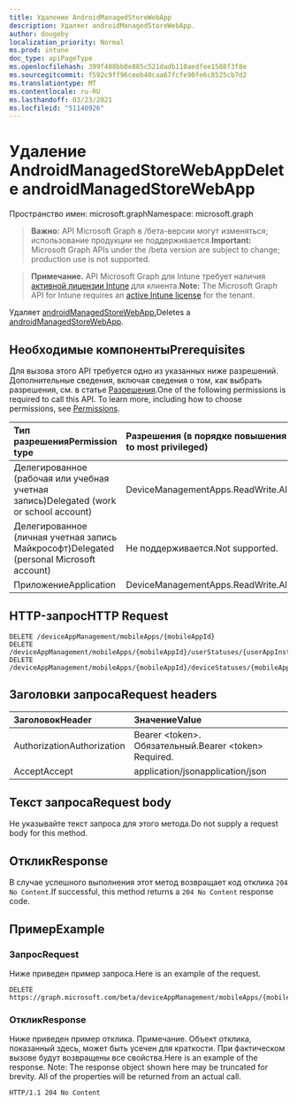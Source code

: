 ```yaml
---
title: Удаление AndroidManagedStoreWebApp
description: Удаляет androidManagedStoreWebApp.
author: dougeby
localization_priority: Normal
ms.prod: intune
doc_type: apiPageType
ms.openlocfilehash: 399f408bb0e885c521dadb110aedfee1588f3f8e
ms.sourcegitcommit: f592c9ff96ceeb40caa67fcfe90fe6c8525cb7d2
ms.translationtype: MT
ms.contentlocale: ru-RU
ms.lasthandoff: 03/23/2021
ms.locfileid: "51140926"
---
```

# <a name="delete-androidmanagedstorewebapp"></a><span data-ttu-id="85aaa-103">Удаление AndroidManagedStoreWebApp</span><span class="sxs-lookup"><span data-stu-id="85aaa-103">Delete androidManagedStoreWebApp</span></span>

<span data-ttu-id="85aaa-104">Пространство имен: microsoft.graph</span><span class="sxs-lookup"><span data-stu-id="85aaa-104">Namespace: microsoft.graph</span></span>

> <span data-ttu-id="85aaa-105">**Важно:** API Microsoft Graph в /бета-версии могут изменяться; использование продукции не поддерживается.</span><span class="sxs-lookup"><span data-stu-id="85aaa-105">**Important:** Microsoft Graph APIs under the /beta version are subject to change; production use is not supported.</span></span>

> <span data-ttu-id="85aaa-106">**Примечание.** API Microsoft Graph для Intune требует наличия [активной лицензии Intune](https://go.microsoft.com/fwlink/?linkid=839381) для клиента.</span><span class="sxs-lookup"><span data-stu-id="85aaa-106">**Note:** The Microsoft Graph API for Intune requires an [active Intune license](https://go.microsoft.com/fwlink/?linkid=839381) for the tenant.</span></span>

<span data-ttu-id="85aaa-107">Удаляет [androidManagedStoreWebApp.](../resources/intune-apps-androidmanagedstorewebapp.md)</span><span class="sxs-lookup"><span data-stu-id="85aaa-107">Deletes a [androidManagedStoreWebApp](../resources/intune-apps-androidmanagedstorewebapp.md).</span></span>

## <a name="prerequisites"></a><span data-ttu-id="85aaa-108">Необходимые компоненты</span><span class="sxs-lookup"><span data-stu-id="85aaa-108">Prerequisites</span></span>
<span data-ttu-id="85aaa-p101">Для вызова этого API требуется одно из указанных ниже разрешений. Дополнительные сведения, включая сведения о том, как выбрать разрешения, см. в статье [Разрешения](/graph/permissions-reference).</span><span class="sxs-lookup"><span data-stu-id="85aaa-p101">One of the following permissions is required to call this API. To learn more, including how to choose permissions, see [Permissions](/graph/permissions-reference).</span></span>

|<span data-ttu-id="85aaa-111">Тип разрешения</span><span class="sxs-lookup"><span data-stu-id="85aaa-111">Permission type</span></span>|<span data-ttu-id="85aaa-112">Разрешения (в порядке повышения привилегий)</span><span class="sxs-lookup"><span data-stu-id="85aaa-112">Permissions (from least to most privileged)</span></span>|
|:---|:---|
|<span data-ttu-id="85aaa-113">Делегированное (рабочая или учебная учетная запись)</span><span class="sxs-lookup"><span data-stu-id="85aaa-113">Delegated (work or school account)</span></span>|<span data-ttu-id="85aaa-114">DeviceManagementApps.ReadWrite.All</span><span class="sxs-lookup"><span data-stu-id="85aaa-114">DeviceManagementApps.ReadWrite.All</span></span>|
|<span data-ttu-id="85aaa-115">Делегированное (личная учетная запись Майкрософт)</span><span class="sxs-lookup"><span data-stu-id="85aaa-115">Delegated (personal Microsoft account)</span></span>|<span data-ttu-id="85aaa-116">Не поддерживается.</span><span class="sxs-lookup"><span data-stu-id="85aaa-116">Not supported.</span></span>|
|<span data-ttu-id="85aaa-117">Приложение</span><span class="sxs-lookup"><span data-stu-id="85aaa-117">Application</span></span>|<span data-ttu-id="85aaa-118">DeviceManagementApps.ReadWrite.All</span><span class="sxs-lookup"><span data-stu-id="85aaa-118">DeviceManagementApps.ReadWrite.All</span></span>|

## <a name="http-request"></a><span data-ttu-id="85aaa-119">HTTP-запрос</span><span class="sxs-lookup"><span data-stu-id="85aaa-119">HTTP Request</span></span>
<!-- {
  "blockType": "ignored"
}
-->
``` http
DELETE /deviceAppManagement/mobileApps/{mobileAppId}
DELETE /deviceAppManagement/mobileApps/{mobileAppId}/userStatuses/{userAppInstallStatusId}/app
DELETE /deviceAppManagement/mobileApps/{mobileAppId}/deviceStatuses/{mobileAppInstallStatusId}/app
```

## <a name="request-headers"></a><span data-ttu-id="85aaa-120">Заголовки запроса</span><span class="sxs-lookup"><span data-stu-id="85aaa-120">Request headers</span></span>
|<span data-ttu-id="85aaa-121">Заголовок</span><span class="sxs-lookup"><span data-stu-id="85aaa-121">Header</span></span>|<span data-ttu-id="85aaa-122">Значение</span><span class="sxs-lookup"><span data-stu-id="85aaa-122">Value</span></span>|
|:---|:---|
|<span data-ttu-id="85aaa-123">Authorization</span><span class="sxs-lookup"><span data-stu-id="85aaa-123">Authorization</span></span>|<span data-ttu-id="85aaa-124">Bearer &lt;token&gt;. Обязательный.</span><span class="sxs-lookup"><span data-stu-id="85aaa-124">Bearer &lt;token&gt; Required.</span></span>|
|<span data-ttu-id="85aaa-125">Accept</span><span class="sxs-lookup"><span data-stu-id="85aaa-125">Accept</span></span>|<span data-ttu-id="85aaa-126">application/json</span><span class="sxs-lookup"><span data-stu-id="85aaa-126">application/json</span></span>|

## <a name="request-body"></a><span data-ttu-id="85aaa-127">Текст запроса</span><span class="sxs-lookup"><span data-stu-id="85aaa-127">Request body</span></span>
<span data-ttu-id="85aaa-128">Не указывайте текст запроса для этого метода.</span><span class="sxs-lookup"><span data-stu-id="85aaa-128">Do not supply a request body for this method.</span></span>

## <a name="response"></a><span data-ttu-id="85aaa-129">Отклик</span><span class="sxs-lookup"><span data-stu-id="85aaa-129">Response</span></span>
<span data-ttu-id="85aaa-130">В случае успешного выполнения этот метод возвращает код отклика `204 No Content`.</span><span class="sxs-lookup"><span data-stu-id="85aaa-130">If successful, this method returns a `204 No Content` response code.</span></span>

## <a name="example"></a><span data-ttu-id="85aaa-131">Пример</span><span class="sxs-lookup"><span data-stu-id="85aaa-131">Example</span></span>

### <a name="request"></a><span data-ttu-id="85aaa-132">Запрос</span><span class="sxs-lookup"><span data-stu-id="85aaa-132">Request</span></span>
<span data-ttu-id="85aaa-133">Ниже приведен пример запроса.</span><span class="sxs-lookup"><span data-stu-id="85aaa-133">Here is an example of the request.</span></span>
``` http
DELETE https://graph.microsoft.com/beta/deviceAppManagement/mobileApps/{mobileAppId}
```

### <a name="response"></a><span data-ttu-id="85aaa-134">Отклик</span><span class="sxs-lookup"><span data-stu-id="85aaa-134">Response</span></span>
<span data-ttu-id="85aaa-p102">Ниже приведен пример отклика. Примечание. Объект отклика, показанный здесь, может быть усечен для краткости. При фактическом вызове будут возвращены все свойства.</span><span class="sxs-lookup"><span data-stu-id="85aaa-p102">Here is an example of the response. Note: The response object shown here may be truncated for brevity. All of the properties will be returned from an actual call.</span></span>
``` http
HTTP/1.1 204 No Content
```




